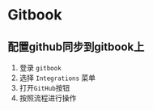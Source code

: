 # Gitbook

## 配置github同步到gitbook上

1. 登录 `gitbook`
2. 选择 `Integrations` 菜单
3. 打开`GitHub`按钮
4. 按照流程进行操作
